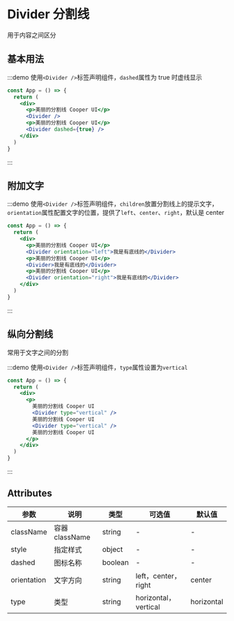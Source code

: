 # Divider 分割线

用于内容之间区分

## 基本用法

:::demo 使用`<Divider />`标签声明组件，`dashed`属性为 true 时虚线显示

```jsx
const App = () => {
  return (
    <div>
      <p>美丽的分割线 Cooper UI</p>
      <Divider />
      <p>美丽的分割线 Cooper UI</p>
      <Divider dashed={true} />
    </div>
  )
}
```

:::

## 附加文字

:::demo 使用`<Divider />`标签声明组件，`children`放置分割线上的提示文字，`orientation`属性配置文字的位置，提供了`left`、`center`、`right`，默认是 center

```jsx
const App = () => {
  return (
    <div>
      <p>美丽的分割线 Cooper UI</p>
      <Divider orientation="left">我是有底线的</Divider>
      <p>美丽的分割线 Cooper UI</p>
      <Divider>我是有底线的</Divider>
      <p>美丽的分割线 Cooper UI</p>
      <Divider orientation="right">我是有底线的</Divider>
    </div>
  )
}
```

:::

## 纵向分割线

常用于文字之间的分割

:::demo 使用`<Divider />`标签声明组件，`type`属性设置为`vertical`

```jsx
const App = () => {
  return (
    <div>
      <p>
        美丽的分割线 Cooper UI
        <Divider type="vertical" />
        美丽的分割线 Cooper UI
        <Divider type="vertical" />
        美丽的分割线 Cooper UI
      </p>
    </div>
  )
}
```

:::

## Attributes

| 参数        | 说明           | 类型    | 可选值                | 默认值     |
| ----------- | -------------- | ------- | --------------------- | ---------- |
| className   | 容器 className | string  | -                     | -          |
| style       | 指定样式       | object  | -                     | -          |
| dashed      | 图标名称       | boolean | -                     | -          |
| orientation | 文字方向       | string  | left，center，right   | center     |
| type        | 类型           | string  | horizontal， vertical | horizontal |
